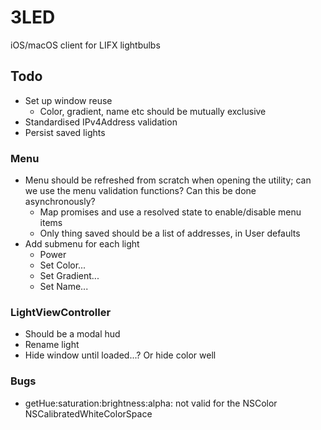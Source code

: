 # 3LED

iOS/macOS client for LIFX lightbulbs

## Todo

- Set up window reuse
   - Color, gradient, name etc should be mutually exclusive
- Standardised IPv4Address validation
- Persist saved lights

### Menu

- Menu should be refreshed from scratch when opening the utility; can we use the menu validation functions? Can this be done asynchronously?
   - Map promises and use a resolved state to enable/disable menu items 
   - Only thing saved should be a list of addresses, in User defaults
- Add submenu for each light
   - Power
   - Set Color...
   - Set Gradient...
   - Set Name...

### LightViewController

- Should be a modal hud
- Rename light
- Hide window until loaded...? Or hide color well

### Bugs

- getHue:saturation:brightness:alpha: not valid for the NSColor NSCalibratedWhiteColorSpace
